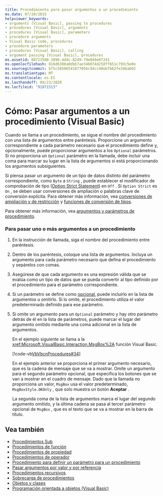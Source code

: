 ```yaml
---
title: Procedimiento para pasar argumentos a un procedimiento
ms.date: 07/20/2015
helpviewer_keywords:
- arguments [Visual Basic], passing to procedures
- procedures [Visual Basic], arguments
- procedures [Visual Basic], parameters
- procedure arguments
- Visual Basic code, procedures
- procedure parameters
- procedures [Visual Basic], calling
- argument passing [Visual Basic], procedures
ms.assetid: 08723588-3890-4ddc-8249-79e049e0f241
ms.openlocfilehash: 816d6388a0dbb7ae346074d258ff651c793c5e0e
ms.sourcegitcommit: bf5c5850654187705bc94cc40ebfb62fe346ab02
ms.translationtype: MT
ms.contentlocale: es-ES
ms.lasthandoff: 09/23/2020
ms.locfileid: "91071513"
---
```

# <a name="how-to-pass-arguments-to-a-procedure-visual-basic"></a>Cómo: Pasar argumentos a un procedimiento (Visual Basic)

Cuando se llama a un procedimiento, se sigue el nombre del procedimiento con una lista de argumentos entre paréntesis. Proporcione un argumento correspondiente a cada parámetro necesario que el procedimiento define y, opcionalmente, puede proporcionar argumentos a los `Optional` parámetros. Si no proporciona un `Optional` parámetro en la llamada, debe incluir una coma para marcar su lugar en la lista de argumentos si está proporcionando los argumentos subsiguientes.  
  
 Si piensa pasar un argumento de un tipo de datos distinto del parámetro correspondiente, como `Byte` a `String` , puede establecer el modificador de comprobación de tipo ([Option Strict Statement](../../../language-reference/statements/option-strict-statement.md)) en `Off` . Si `Option Strict` es `On` , se deben usar conversiones de ampliación o palabras clave de conversión explícita. Para obtener más información, vea [conversiones de ampliación y de restricción](../data-types/widening-and-narrowing-conversions.md) y [funciones de conversión de tipos](../../../language-reference/functions/type-conversion-functions.md).  
  
 Para obtener más información, vea [argumentos y parámetros de procedimiento](./procedure-parameters-and-arguments.md).  
  
### <a name="to-pass-one-or-more-arguments-to-a-procedure"></a>Para pasar uno o más argumentos a un procedimiento  
  
1. En la instrucción de llamada, siga el nombre del procedimiento entre paréntesis.  
  
2. Dentro de los paréntesis, coloque una lista de argumentos. Incluya un argumento para cada parámetro necesario que defina el procedimiento y sepárelos con comas.  
  
3. Asegúrese de que cada argumento es una expresión válida que se evalúa como un tipo de datos que se pueda convertir al tipo definido por el procedimiento para el parámetro correspondiente.  
  
4. Si un parámetro se define como [opcional](../../../language-reference/modifiers/optional.md), puede incluirlo en la lista de argumentos u omitirlo. Si lo omite, el procedimiento utiliza el valor predeterminado definido para ese parámetro.  
  
5. Si omite un argumento para un `Optional` parámetro y hay otro parámetro detrás de él en la lista de parámetros, puede marcar el lugar del argumento omitido mediante una coma adicional en la lista de argumentos.  
  
     En el ejemplo siguiente se llama a la <xref:Microsoft.VisualBasic.Interaction.MsgBox%2A> función Visual Basic.  
  
     [!code-vb[VbVbcnProcedures#34](~/samples/snippets/visualbasic/VS_Snippets_VBCSharp/VbVbcnProcedures/VB/Class1.vb#34)]  
  
     En el ejemplo anterior se proporciona el primer argumento necesario, que es la cadena de mensaje que se va a mostrar. Omite un argumento para el segundo parámetro opcional, que especifica los botones que se van a mostrar en el cuadro de mensaje. Dado que la llamada no proporciona un valor, `MsgBox` usa el valor predeterminado, `MsgBoxStyle.OKOnly` , que solo muestra un botón **Aceptar** .  
  
     La segunda coma de la lista de argumentos marca el lugar del segundo argumento omitido, y la última cadena se pasa al tercer parámetro opcional de `MsgBox` , que es el texto que se va a mostrar en la barra de título.  
  
## <a name="see-also"></a>Vea también

- [Procedimientos Sub](./sub-procedures.md)
- [Procedimientos de función](./function-procedures.md)
- [Procedimientos de propiedad](./property-procedures.md)
- [Procedimientos de operador](./operator-procedures.md)
- [Procedimiento para definir un parámetro para un procedimiento](./how-to-define-a-parameter-for-a-procedure.md)
- [Pasar argumentos por valor y por referencia](./passing-arguments-by-value-and-by-reference.md)
- [Procedimientos recursivos](./recursive-procedures.md)
- [Sobrecarga de procedimientos](./procedure-overloading.md)
- [Objetos y clases](../objects-and-classes/index.md)
- [Programación orientada a objetos (Visual Basic)](../../concepts/object-oriented-programming.md)
